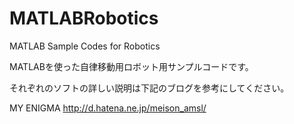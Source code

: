 MATLABRobotics
==============

MATLAB Sample Codes for Robotics

MATLABを使った自律移動用ロボット用サンプルコードです。

それぞれのソフトの詳しい説明は下記のブログを参考にしてください。

MY ENIGMA http://d.hatena.ne.jp/meison_amsl/

